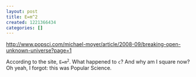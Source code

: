 ```yaml
---
layout: post
title: E=m^2
created: 1221366434
categories: []
---
```

http://www.popsci.com/michael-moyer/article/2008-09/breaking-open-unknown-universe?page=1

According to the site, <code>E=m<sup>2</sup></code>. What happened to <code>c</code>? And why am I square now? Oh yeah, I forgot: this was Popular Science.
